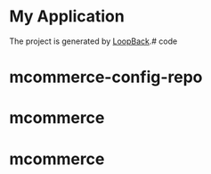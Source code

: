 # My Application

The project is generated by [LoopBack](http://loopback.io).# code
# mcommerce-config-repo
# mcommerce
# mcommerce
